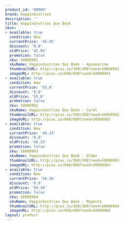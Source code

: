 ```yaml
---
product_id: '00089'
brand: Happindustries
description: ''
title: Happindustries Qux Book
skus:
- available: true
  condition: New
  currentPrice: '45.95'
  discount: '0.0'
  oldPrice: '45.95'
  promotion: false
  sku: S0008901
  skuName: Happindustries Qux Book - Aquamarine
  thumbnailURL: http://pcas.io/300/300?seed=S0008901
  imageURL: http://pcas.io/600/600?seed=S0008901
- available: true
  condition: New
  currentPrice: '55.8'
  discount: '0.0'
  oldPrice: '55.8'
  promotion: false
  sku: S0008902
  skuName: Happindustries Qux Book - Coral
  thumbnailURL: http://pcas.io/300/300?seed=S0008902
  imageURL: http://pcas.io/600/600?seed=S0008902
- available: true
  condition: New
  currentPrice: '46.33'
  discount: '0.0'
  oldPrice: '46.33'
  promotion: false
  sku: S0008903
  skuName: Happindustries Qux Book - Olden
  thumbnailURL: http://pcas.io/300/300?seed=S0008903
  imageURL: http://pcas.io/600/600?seed=S0008903
- available: true
  condition: New
  currentPrice: '56.36'
  discount: '0.0'
  oldPrice: '56.36'
  promotion: false
  sku: S0008904
  skuName: Happindustries Qux Book - Magenta
  thumbnailURL: http://pcas.io/300/300?seed=S0008904
  imageURL: http://pcas.io/600/600?seed=S0008904
layout: product
---
```


